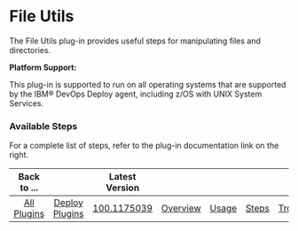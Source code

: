 
# File Utils

The File Utils plug-in provides useful steps for manipulating files and directories.

**Platform Support:**

This plug-in is supported to run on all operating systems that are supported by the IBM® DevOps Deploy agent, including z/OS with UNIX System Services.


### Available Steps

For a complete list of steps, refer to the plug-in documentation link on the right.



|          Back to ...          ||         Latest Version         ||||||
|:-----------------------------:|:------------------------------:| :---: | :---: | :---: | :---: | :---: | :---: |
| [All Plugins](../../index.md) | [Deploy Plugins](../README.md) |[100.1175039](https://raw.githubusercontent.com/UrbanCode/IBM-UCD-PLUGINS/main/files/FileUtils/ucd-FileUtils-100.1175039.zip)|[Overview](overview.md)|[Usage](usage.md)|[Steps](steps.md)|[Troubleshooting](troubleshooting.md)|[Downloads](downloads.md)|
